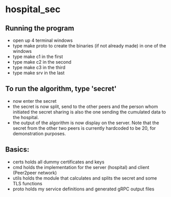 # hospital_sec

## Running the program

-   open up 4 terminal windows
-   type make proto to create the binaries (if not already made) in one of the windows
-   type make c1 in the first
-   type make c2 in the second
-   type make c3 in the third
-   type make srv in the last

## To run the algorithm, type 'secret'

-   now enter the secret
-   the secret is now split, send to the other peers and the person whom initiated the secret sharing is also the one sending the cumulated data to the hospital.
-   the output of the algorithm is now display on the server. Note that the secret from the other two peers is currently hardcoded to be 20, for demonstration purposes.

## Basics:

-   certs holds all dummy certificates and keys
-   cmd holds the implementation for the server (hospital) and client (Peer2peer network)
-   utils holds the module that calculates and splits the secret and some TLS functions
-   proto holds my service definitions and generated gRPC output files
